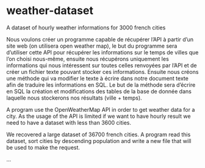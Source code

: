 # weather-dataset
A dataset of hourly weather informations for 3000 french cities

Nous voulons créer un programme capable de récupérer l’API à partir d’un site web (on utilisera open weather map), le but du programme sera d’utiliser cette API pour récupérer les informations sur le temps de villes que l’on choisi nous-même, ensuite nous récupérons uniquement les informations qui nous intéressent sur toutes celles renvoyées par l’API et de créer un fichier texte pouvant stocker ces informations.
Ensuite nous créons une méthode qui va modifier le texte à écrire dans notre document texte afin de traduire les informations en SQL. Le but de la méthode sera d’écrire en SQL la création et modifications des tables de la base de donnée dans laquelle nous stockerons nos résultats (ville + temps).

A program use the OpenWeatherMap API in order to get weather data for a city. As the usage of the API is limited if we want to have hourly result we need to have a dataset with less than 3600 cities.

We recovered a large dataset of 36700 french cities. A program read this dataset, sort cities by descending population and write a new file that will be used to make the request.

...
